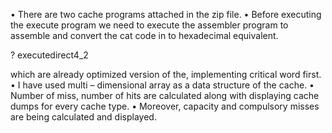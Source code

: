 

•	There are two cache programs attached in the zip file.
•	Before executing the execute program we need to execute the assembler program to assemble and convert the cat code in to hexadecimal equivalent.

?	executedirect4_2

which are already optimized version of the, implementing critical word first.
•	I have used multi – dimensional array as a data structure of the cache.
•	Number of miss, number of hits are calculated along with displaying cache dumps for every cache type.
•	Moreover, capacity and compulsory misses are being calculated and displayed.
